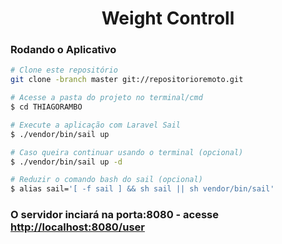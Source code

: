 <h1 align="center">Weight Controll</h1>

###  Rodando o Aplicativo

```bash
# Clone este repositório
git clone -branch master git://repositorioremoto.git

# Acesse a pasta do projeto no terminal/cmd
$ cd THIAGORAMBO

# Execute a aplicação com Laravel Sail
$ ./vendor/bin/sail up

# Caso queira continuar usando o terminal (opcional)
$ ./vendor/bin/sail up -d

# Reduzir o comando bash do sail (opcional)
$ alias sail='[ -f sail ] && sh sail || sh vendor/bin/sail'

```

### O servidor inciará na porta:8080 - acesse <http://localhost:8080/user>

